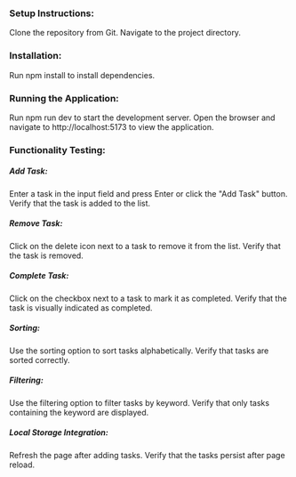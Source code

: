 ### Setup Instructions:

Clone the repository from Git.
Navigate to the project directory.

### Installation:

Run npm install to install dependencies.

### Running the Application:

Run npm run dev to start the development server.
Open the browser and navigate to http://localhost:5173 to view the application.

### Functionality Testing:

##### Add Task: 
Enter a task in the input field and press Enter or click the "Add Task" button. Verify that the task is added to the list.
##### Remove Task: 
Click on the delete icon next to a task to remove it from the list. Verify that the task is removed.
##### Complete Task: 
Click on the checkbox next to a task to mark it as completed. Verify that the task is visually indicated as completed.
##### Sorting: 
Use the sorting option to sort tasks alphabetically. Verify that tasks are sorted correctly.
##### Filtering: 
Use the filtering option to filter tasks by keyword. Verify that only tasks containing the keyword are displayed.
##### Local Storage Integration: 
Refresh the page after adding tasks. Verify that the tasks persist after page reload.